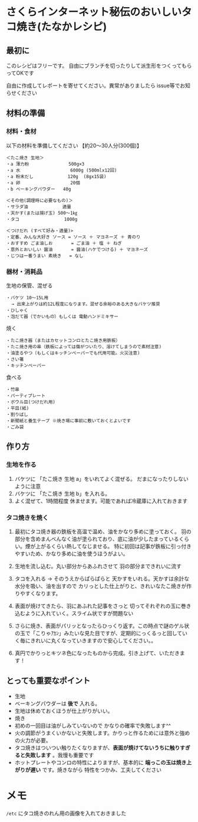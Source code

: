
# さくらインターネット秘伝のおいしいタコ焼き(たなかレシピ)

## 最初に

このレシピはフリーです。
自由にブランチを切ったりして派生形をつくってもらってOKです

自由に作成してレポートを寄せてください。異常がありましたら issue等でお知らせください

## 材料の準備

### 材料・食材
以下の材料を準備してください
【約20～30人分(300個)】

```
＜たこ焼き 生地＞
・a 薄力粉               500g×3
・a 水                   6000g (500mlx12回)
・a 粉末だし             120g  (8gx15袋)
・a 卵                   20個
・b ベーキングパウダー   40g
```
```
＜その他(調理時に必要なもの)＞
・サラダ油             適量
・天かす(または揚げ玉) 500～1㎏
・タコ                 1000g
```
```
＜つけだれ (すべて好み・適量)>
・定番、みんな大好き ソース = ソース ＋ マヨネーズ ＋ 青のり
・おすすめ ごま油しお       = ごま油 ＋ 塩 ＋ ねぎ
・意外とおいしい 醤油       = 醤油(ハケでつける) ＋ マヨネーズ
・じつは一番うまい 素焼き   = なし
```

### 器材・消耗品

生地の保管、混ぜる
```
・バケツ 10～15L用 
  → 出来上がりは約12L程度になります。混ぜる余裕のある大きなバケツ推奨
・ひしゃく
・泡だて器（でかいもの）もしくは 電動ハンドミキサー
```

焼く
```
・たこ焼き器（またはカセットコンロとたこ焼き用鉄板）
・たこ焼き用の串（鉄板によっては傷がついたり、溶けてしまうので素材注意)
・油塗るやつ（もしくはキッチンペーパーでも代用可能。火災注意)
・さい箸
・キッチンペーパー
```
食べる
```
・竹串
・パーティプレート
・ボウル皿(つけだれ用)
・平皿(紙)
・割りばし
・新聞紙と養生テープ ※焼き場に事前に敷いておくとよいです
・ごみ袋
```

## 作り方

### 生地を作る

1. バケツに 「たこ焼き 生地 a」をいれてよく混ぜる。 だまになったりしないように注意
2. バケツに 「たこ焼き 生地 b」を入れる。
3. よく混ぜて、1時間程度 休ませます。可能であれば冷蔵庫に入れておきます

### タコ焼きを焼く

1. 最初にタコ焼き器の鉄板を高温で温め、油をかなり多めに塗っておく。 羽の部分を含めまんべんなく油が塗られており、底に油が少したまっているくらい。煙が上がるくらい熱してなじませる。 特に初回は記事が鉄板に引っ付きやすいため、かなり多めに油を使うほうがよい。

2. 生地を流し込む。丸い部分からあふれさせて 羽の部分まできれいに流す

3. タコを入れる → そのうえからぱらぱらと 天かすをいれる。天かすは余計な水分を吸い、油を出すので カリっとした仕上がりと、きれいなたこ焼きが作りやすくなります。

4. 表面が焼けてきたら、羽にあふれた記事をさっと 切ってそれぞれの玉に巻き込むように入れていく。スライム状ですが問題ない

5. さらに焼き、表面がパリッとなったらひっくり返す。この時点で謎のゲル状の玉で「こりゃｱｶﾝ」みたいな見た目ですが、定期的にっくるっと回していく毎にきれいに丸くなっていきますので安心してください。。

6. 真円でかりっとキツネ色になったものから完成。引き上げて、いただきます！

## とっても重要なポイント

* 生地
 * ベーキングパウダーは **後で** 入れる。
 * 生地は休めておくほうが仕上がりがいい。
* 焼き
 * 初めの一回目は油がしみていないので かなりの確率で失敗します^^
 * 火の調節がうまくいかないと失敗します。かりっと作るためには意外と強めの火力が必要。
 * タコ焼きはついつい触りたくなりますが、**表面が焼けてないうちに触りすぎると失敗します** 。我慢も重要です
 * ホットプレートやコンロの特性によりますが、基本的に **端っこの玉は焼き上がりが遅い** です。焼きながら 特性をつかみ、工夫してください


# メモ

`/etc` にタコ焼きのれん用の画像を入れておきました
